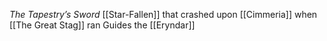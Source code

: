 *The Tapestry’s Sword*
[[Star-Fallen]] that crashed upon [[Cimmeria]] when [[The Great Stag]] ran
Guides the [[Eryndar]]